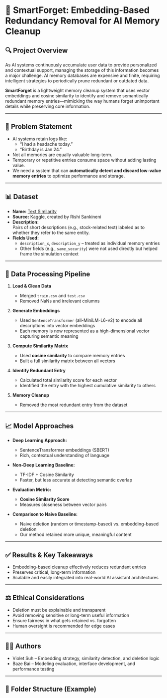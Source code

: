 
# 📌 SmartForget: Embedding-Based Redundancy Removal for AI Memory Cleanup

## 🔍 Project Overview

As AI systems continuously accumulate user data to provide personalized and contextual support, managing the storage of this information becomes a major challenge. AI memory databases are expensive and finite, requiring intelligent strategies to periodically prune redundant or outdated data.

**SmartForget** is a lightweight memory cleanup system that uses vector embeddings and cosine similarity to identify and remove semantically redundant memory entries—mimicking the way humans forget unimportant details while preserving core information.

---

## 🧠 Problem Statement

- AI systems retain logs like:
  - “I had a headache today.”
  - “Birthday is Jan 24.”
- Not all memories are equally valuable long-term.
- Temporary or repetitive entries consume space without adding lasting value.
- We need a system that can **automatically detect and discard low-value memory entries** to optimize performance and storage.

---

## 📊 Dataset

- **Name:** [Text Similarity](https://www.kaggle.com/datasets/rishisankineni/text-similarity)
- **Source:** Kaggle, created by Rishi Sankineni
- **Description:**  
  Pairs of short descriptions (e.g., stock-related text) labeled as to whether they refer to the same entity.
- **Fields Used:**  
  - `description_x`, `description_y` – treated as individual memory entries
  - Other fields (e.g., `same_security`) were not used directly but helped frame the simulation context

---

## 🔄 Data Processing Pipeline

1. **Load & Clean Data**
   - Merged `train.csv` and `test.csv`
   - Removed NaNs and irrelevant columns

2. **Generate Embeddings**
   - Used `SentenceTransformer` (all-MiniLM-L6-v2) to encode all descriptions into vector embeddings
   - Each memory is now represented as a high-dimensional vector capturing semantic meaning

3. **Compute Similarity Matrix**
   - Used **cosine similarity** to compare memory entries
   - Built a full similarity matrix between all vectors

4. **Identify Redundant Entry**
   - Calculated total similarity score for each vector
   - Identified the entry with the highest cumulative similarity to others

5. **Memory Cleanup**
   - Removed the most redundant entry from the dataset

---

## 📈 Model Approaches

- **Deep Learning Approach:**
  - SentenceTransformer embeddings (SBERT)
  - Rich, contextual understanding of language

- **Non-Deep Learning Baseline:**
  - TF-IDF + Cosine Similarity
  - Faster, but less accurate at detecting semantic overlap

- **Evaluation Metric:**
  - **Cosine Similarity Score**
  - Measures closeness between vector pairs

- **Comparison to Naive Baseline:**
  - Naive deletion (random or timestamp-based) vs. embedding-based deletion
  - Our method retained more unique, meaningful content


---

## ✅ Results & Key Takeaways

- Embedding-based cleanup effectively reduces redundant entries
- Preserves critical, long-term information
- Scalable and easily integrated into real-world AI assistant architectures

---

## ⚖️ Ethical Considerations

- Deletion must be explainable and transparent
- Avoid removing sensitive or long-term useful information
- Ensure fairness in what gets retained vs. forgotten
- Human oversight is recommended for edge cases

---

## 🧑‍💻 Authors

- Violet Suh – Embedding strategy, similarity detection, and deletion logic
- Baze Bai – Modeling evaluation, interface development, and performance testing

---

## 📁 Folder Structure (Example)

